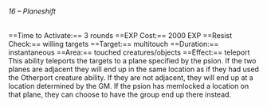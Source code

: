 ###### 16 – Planeshift
==Time to Activate:== 3 rounds
==EXP Cost:== 2000 EXP
==Resist Check:== willing targets
==Target:== multitouch
==Duration:== instantaneous
==Area:== touched creatures/objects
==Effect:== teleport
This ability teleports the targets to a plane specified by the psion. If the two planes are adjacent they will end up in the same location as if they had used the Otherport creature ability. If they are not adjacent, they will end up at a location determined by the GM. If the psion has memlocked a location on that plane, they can choose to have the group end up there instead.
